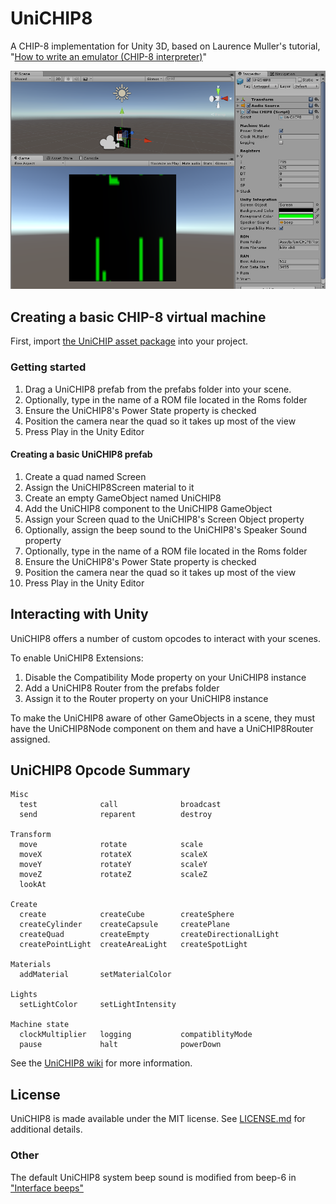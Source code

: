 # UniCHIP8

A CHIP-8 implementation for Unity 3D, based on Laurence Muller's tutorial, "[How to write an emulator (CHIP-8 interpreter)](http://www.multigesture.net/articles/how-to-write-an-emulator-chip-8-interpreter/)"

<img src="Assets/UniCHIP8/unichip8-v1.png" width="640" />

## Creating a basic CHIP-8 virtual machine

First, import [the UniCHIP asset package](PackageBuild/UniCHIP8.unitypackage) into your project.

### Getting started

1. Drag a UniCHIP8 prefab from the prefabs folder into your scene.
1. Optionally, type in the name of a ROM file located in the Roms folder
1. Ensure the UniCHIP8's Power State property is checked
1. Position the camera near the quad so it takes up most of the view
1. Press Play in the Unity Editor

#### Creating a basic UniCHIP8 prefab

1. Create a quad named Screen
1. Assign the UniCHIP8Screen material to it
1. Create an empty GameObject named UniCHIP8
1. Add the UniCHIP8 component to the UniCHIP8 GameObject
1. Assign your Screen quad to the UniCHIP8's Screen Object property
1. Optionally, assign the beep sound to the UniCHIP8's Speaker Sound property
1. Optionally, type in the name of a ROM file located in the Roms folder
1. Ensure the UniCHIP8's Power State property is checked
1. Position the camera near the quad so it takes up most of the view
1. Press Play in the Unity Editor

## Interacting with Unity

UniCHIP8 offers a number of custom opcodes to interact with your scenes.

To enable UniCHIP8 Extensions:

1. Disable the Compatibility Mode property on your UniCHIP8 instance
1. Add a UniCHIP8 Router from the prefabs folder
1. Assign it to the Router property on your UniCHIP8 instance

To make the UniCHIP8 aware of other GameObjects in a scene, they must have the UniCHIP8Node component on them and have a UniCHIP8Router assigned.

## UniCHIP8 Opcode Summary

    Misc
      test              call              broadcast
      send              reparent          destroy

    Transform
      move              rotate            scale
      moveX             rotateX           scaleX
      moveY             rotateY           scaleY
      moveZ             rotateZ           scaleZ
	  lookAt

    Create
      create            createCube        createSphere
      createCylinder    createCapsule     createPlane
      createQuad        createEmpty       createDirectionalLight
	  createPointLight  createAreaLight   createSpotLight

    Materials
      addMaterial       setMaterialColor
	  
	Lights
	  setLightColor     setLightIntensity

    Machine state
      clockMultiplier   logging           compatiblityMode
      pause             halt              powerDown

See the [UniCHIP8 wiki](https://github.com/psema4/unichip8/wiki) for more information.
   
## License

UniCHIP8 is made available under the MIT license. See [LICENSE.md](LICENSE.md) for additional details.
  
### Other

The default UniCHIP8 system beep sound is modified from beep-6 in ["Interface beeps"](https://opengameart.org/content/interface-beeps)
